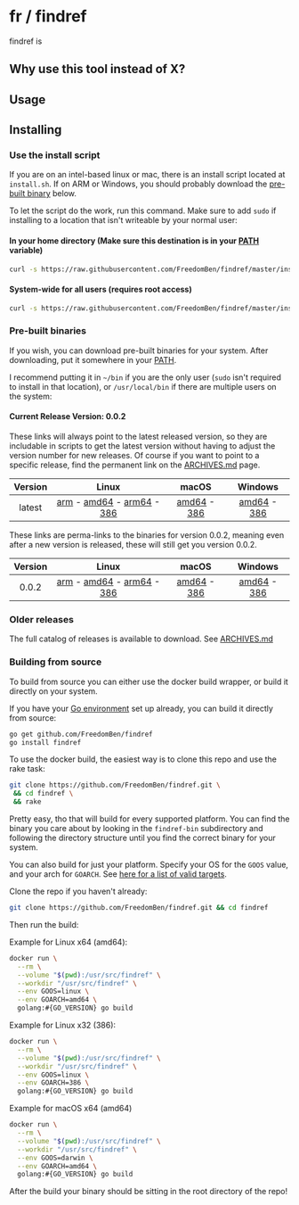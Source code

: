 # fr / findref



findref is

## Why use this tool instead of X?



## Usage



## Installing

### Use the install script

If you are on an intel-based linux or mac, there is an install script located at
`install.sh`.  If on ARM or Windows, you should probably download the
[pre-built binary](#pre-built-binaries) below.

To let the script do the work, run this command.  Make sure to add `sudo` if
installing to a location that isn't writeable by your normal user:

#### In your home directory (Make sure this destination is in your [PATH](http://www.linfo.org/path_env_var.html) variable)

```bash
curl -s https://raw.githubusercontent.com/FreedomBen/findref/master/install.sh | bash -s $HOME/bin
```

#### System-wide for all users (requires root access)
```bash
curl -s https://raw.githubusercontent.com/FreedomBen/findref/master/install.sh | sudo bash -s /usr/local/bin
```

### Pre-built binaries

If you wish, you can download pre-built binaries for your system.  After downloading,
put it somewhere in your [PATH](http://www.linfo.org/path_env_var.html).

I recommend putting it in `~/bin` if you are the only user (`sudo` isn't required
to install in that location), or `/usr/local/bin` if there are multiple users on the system:

#### Current Release Version: 0.0.2

These links will always point to the latest released version, so they are includable in
scripts to get the latest version without having to adjust the version number for new
releases.  Of course if you want to point to a specific release, find the permanent link
on the [ARCHIVES.md](ARCHIVES.md) page.

| Version | Linux | macOS | Windows |
|:-------:|:-----:|:-----:|:-------:|
| latest | [arm](https://raw.githubusercontent.com/FreedomBen/findref-bin/master/latest/linux/arm/findref) - [amd64](https://raw.githubusercontent.com/FreedomBen/findref-bin/master/latest/linux/amd64/findref) - [arm64](https://raw.githubusercontent.com/FreedomBen/findref-bin/master/latest/linux/arm64/findref) - [386](https://raw.githubusercontent.com/FreedomBen/findref-bin/master/latest/linux/386/findref) | [amd64](https://raw.githubusercontent.com/FreedomBen/findref-bin/master/latest/darwin/amd64/findref) - [386](https://raw.githubusercontent.com/FreedomBen/findref-bin/master/latest/darwin/386/findref) | [amd64](https://raw.githubusercontent.com/FreedomBen/findref-bin/master/latest/windows/amd64/findref.exe) - [386](https://raw.githubusercontent.com/FreedomBen/findref-bin/master/latest/windows/386/findref.exe) |

These links are perma-links to the binaries for version 0.0.2, meaning even after
a new version is released, these will still get you version 0.0.2.

| Version | Linux | macOS | Windows |
|:-------:|:-----:|:-----:|:-------:|
| 0.0.2 | [arm](https://raw.githubusercontent.com/FreedomBen/findref-bin/master/0.0.2/linux/arm/findref) - [amd64](https://raw.githubusercontent.com/FreedomBen/findref-bin/master/0.0.2/linux/amd64/findref) - [arm64](https://raw.githubusercontent.com/FreedomBen/findref-bin/master/0.0.2/linux/arm64/findref) - [386](https://raw.githubusercontent.com/FreedomBen/findref-bin/master/0.0.2/linux/386/findref) | [amd64](https://raw.githubusercontent.com/FreedomBen/findref-bin/master/0.0.2/darwin/amd64/findref) - [386](https://raw.githubusercontent.com/FreedomBen/findref-bin/master/0.0.2/darwin/386/findref) | [amd64](https://raw.githubusercontent.com/FreedomBen/findref-bin/master/0.0.2/windows/amd64/findref.exe) - [386](https://raw.githubusercontent.com/FreedomBen/findref-bin/master/0.0.2/windows/386/findref.exe) |

### Older releases

The full catalog of releases is available to download.  See [ARCHIVES.md](ARCHIVES.md)

### Building from source

To build from source you can either use the docker build wrapper, or build it directly on your system.

If you have your [Go environment](https://golang.org/doc/install) set up
already, you can build it directly from source:

```bash
go get github.com/FreedomBen/findref
go install findref
```

To use the docker build, the easiest way is to clone this repo and use the rake task:

```bash
git clone https://github.com/FreedomBen/findref.git \
 && cd findref \
 && rake
```

Pretty easy, tho that will build for every supported platform.  You can find the binary you
care about by looking in the `findref-bin` subdirectory and following the directory structure
until you find the correct binary for your system.

You can also build for just
your platform.  Specify your OS for the `GOOS` value, and your arch for `GOARCH`.  See [here
for a list of valid targets](https://stackoverflow.com/a/30068222/2062384).

Clone the repo if you haven't already:

```bash
git clone https://github.com/FreedomBen/findref.git && cd findref
```

Then run the build:

Example for Linux x64 (amd64):

```bash
docker run \
  --rm \
  --volume "$(pwd):/usr/src/findref" \
  --workdir "/usr/src/findref" \
  --env GOOS=linux \
  --env GOARCH=amd64 \
  golang:#{GO_VERSION} go build
```

Example for Linux x32 (386):

```bash
docker run \
  --rm \
  --volume "$(pwd):/usr/src/findref" \
  --workdir "/usr/src/findref" \
  --env GOOS=linux \
  --env GOARCH=386 \
  golang:#{GO_VERSION} go build
```

Example for macOS x64 (amd64)

```bash
docker run \
  --rm \
  --volume "$(pwd):/usr/src/findref" \
  --workdir "/usr/src/findref" \
  --env GOOS=darwin \
  --env GOARCH=amd64 \
  golang:#{GO_VERSION} go build
```

After the build your binary should be sitting in the root directory of the repo!
